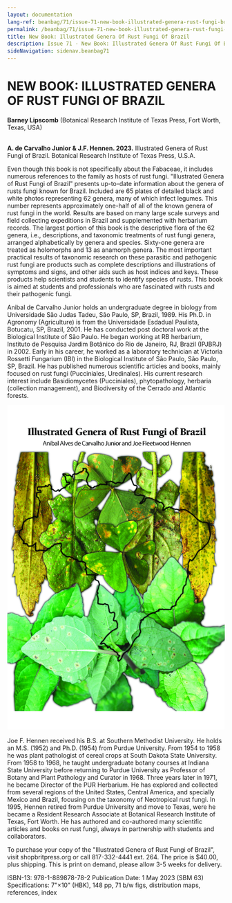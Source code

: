 ```yaml
---
layout: documentation
lang-ref: beanbag/71/issue-71-new-book-illustrated-genera-rust-fungi-brazil
permalink: /beanbag/71/issue-71-new-book-illustrated-genera-rust-fungi-brazil
title: New Book: Illustrated Genera Of Rust Fungi Of Brazil
description: Issue 71 - New Book: Illustrated Genera Of Rust Fungi Of Brazil
sideNavigation: sidenav.beanbag71
---
```


# NEW BOOK: ILLUSTRATED GENERA OF RUST FUNGI OF BRAZIL

**Barney Lipscomb** (Botanical Research Institute of Texas Press, Fort Worth, Texas, USA)
<br>
<br>

**A. de Carvalho Junior & J.F. Hennen. 2023.** Illustrated Genera of Rust Fungi of Brazil. Botanical Research Institute of Texas Press, U.S.A.

Even though this book is not specifically about the Fabaceae, it includes numerous references to the family as hosts of rust fungi. "Illustrated Genera of Rust Fungi of Brazil" presents up-to-date information about the genera of rusts fungi known for Brazil. Included are 65 plates of detailed black and white photos representing 62 genera, many of which infect legumes. This number represents approximately one-half of all of the known genera of rust fungi in the world. Results are based on many large scale surveys and field collecting expeditions in Brazil and supplemented with herbarium records. The largest portion of this book is the descriptive flora of the 62 genera, i.e., descriptions, and taxonomic treatments of rust fungi genera, arranged alphabetically by genera and species. Sixty-one genera are treated as holomorphs and 13 as anamorph genera. The most important practical results of taxonomic research on these parasitic and pathogenic rust fungi are products such as complete descriptions and illustrations of symptoms and signs, and other aids such as host indices and keys. These products help scientists and students to identify species of rusts. This book is aimed at students and professionals who are fascinated with rusts and their pathogenic fungi.

Anibal de Carvalho Junior holds an undergraduate degree in biology from Universidade São Judas Tadeu, São Paulo, SP, Brazil, 1989. His Ph.D. in Agronomy (Agriculture) is from the Universidade Esdadual Paulista, Botucatu, SP, Brazil, 2001. He has conducted post doctoral work at the Biological Institute of São Paulo. He began working at RB herbarium, Instituto de Pesquisa Jardim Botânico do Rio de Janeiro, RJ, Brazil (IPJBRJ) in 2002. Early in his career, he worked as a laboratory technician at Victoria Rossetti Fungarium (IBI) in the Biological Institute of São Paulo, São Paulo, SP, Brazil. He has published numerous scientific articles and books, mainly focused on rust fungi (Pucciniales, Uredinales). His current research interest include Basidiomycetes (Pucciniales), phytopathology, herbaria (collection management), and Biodiversity of the Cerrado and Atlantic forests.

![](/assets/images/71/RustFungi_cover.jpg)

Joe F. Hennen received his B.S. at Southern Methodist University. He holds an M.S. (1952) and Ph.D. (1954) from Purdue University. From 1954 to 1958 he was plant pathologist of cereal crops at South Dakota State University. From 1958 to 1968, he taught undergraduate botany courses at Indiana State University before returning to Purdue University as Professor of Botany and Plant Pathology and Curator in 1968. Three years later in 1971, he became Director of the PUR Herbarium. He has explored and collected from several regions of the United States, Central America, and specially Mexico and Brazil, focusing on the taxonomy of Neotropical rust fungi. In 1995, Hennen retired from Purdue University and move to Texas, were he became a Resident Research Associate at Botanical Research Institute of Texas, Fort Worth. He has authored and co-authored many scientific articles and books on rust fungi, always in partnership with students and collaborators.

To purchase your copy of the "Illustrated Genera of Rust Fungi of Brazil", visit shopbritpress.org or call 817-332-4441 ext. 264. The price is $40.00, plus shipping. This is print on demand, please allow 3-5 weeks for delivery.

ISBN-13: 978-1-889878-78-2
Publication Date: 1 May 2023 (SBM 63)
Specifications: 7"×10" (HBK), 148 pp, 71 b/w figs, distribution maps, references, index